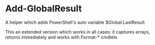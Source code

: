 # Add-GlobalResult
A helper which adds PowerShell's auto variable $Global:LastResult

This an extended version which works in all cases: it captures arrays, returns immediately and works with Format-* cmdlets
